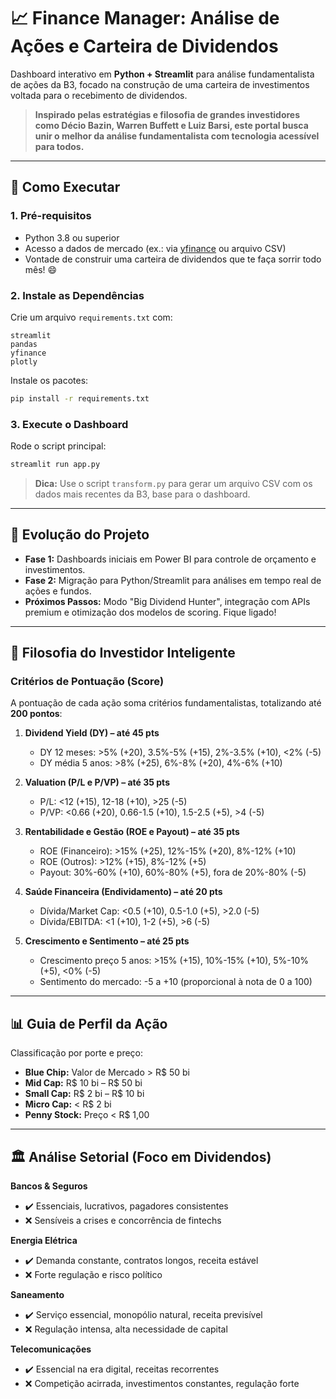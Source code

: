 # 📈 Finance Manager: Análise de Ações e Carteira de Dividendos

Dashboard interativo em **Python + Streamlit** para análise fundamentalista de ações da B3, focado na construção de uma carteira de investimentos voltada para o recebimento de dividendos.

> **Inspirado pelas estratégias e filosofia de grandes investidores como Décio Bazin, Warren Buffett e Luiz Barsi, este portal busca unir o melhor da análise fundamentalista com tecnologia acessível para todos.**

---

## 🚀 Como Executar

### 1. Pré-requisitos
- Python 3.8 ou superior
- Acesso a dados de mercado (ex.: via [yfinance](https://github.com/ranaroussi/yfinance) ou arquivo CSV)
- Vontade de construir uma carteira de dividendos que te faça sorrir todo mês! 😄

### 2. Instale as Dependências
Crie um arquivo `requirements.txt` com:
```
streamlit
pandas
yfinance
plotly
```
Instale os pacotes:
```bash
pip install -r requirements.txt
```

### 3. Execute o Dashboard
Rode o script principal:
```bash
streamlit run app.py
```
> **Dica:** Use o script `transform.py` para gerar um arquivo CSV com os dados mais recentes da B3, base para o dashboard.

---

## 🌟 Evolução do Projeto

- **Fase 1:** Dashboards iniciais em Power BI para controle de orçamento e investimentos.
- **Fase 2:** Migração para Python/Streamlit para análises em tempo real de ações e fundos.
- **Próximos Passos:** Modo "Big Dividend Hunter", integração com APIs premium e otimização dos modelos de scoring. Fique ligado!

---

## 🧠 Filosofia do Investidor Inteligente

### Critérios de Pontuação (Score)
A pontuação de cada ação soma critérios fundamentalistas, totalizando até **200 pontos**:

1. **Dividend Yield (DY) – até 45 pts**
   - DY 12 meses: >5% (+20), 3.5%-5% (+15), 2%-3.5% (+10), <2% (-5)
   - DY média 5 anos: >8% (+25), 6%-8% (+20), 4%-6% (+10)

2. **Valuation (P/L e P/VP) – até 35 pts**
   - P/L: <12 (+15), 12-18 (+10), >25 (-5)
   - P/VP: <0.66 (+20), 0.66-1.5 (+10), 1.5-2.5 (+5), >4 (-5)

3. **Rentabilidade e Gestão (ROE e Payout) – até 35 pts**
   - ROE (Financeiro): >15% (+25), 12%-15% (+20), 8%-12% (+10)
   - ROE (Outros): >12% (+15), 8%-12% (+5)
   - Payout: 30%-60% (+10), 60%-80% (+5), fora de 20%-80% (-5)

4. **Saúde Financeira (Endividamento) – até 20 pts**
   - Dívida/Market Cap: <0.5 (+10), 0.5-1.0 (+5), >2.0 (-5)
   - Dívida/EBITDA: <1 (+10), 1-2 (+5), >6 (-5)

5. **Crescimento e Sentimento – até 25 pts**
   - Crescimento preço 5 anos: >15% (+15), 10%-15% (+10), 5%-10% (+5), <0% (-5)
   - Sentimento do mercado: -5 a +10 (proporcional à nota de 0 a 100)

---

## 📊 Guia de Perfil da Ação

Classificação por porte e preço:
- **Blue Chip:** Valor de Mercado > R$ 50 bi
- **Mid Cap:** R$ 10 bi – R$ 50 bi
- **Small Cap:** R$ 2 bi – R$ 10 bi
- **Micro Cap:** < R$ 2 bi
- **Penny Stock:** Preço < R$ 1,00

---

## 🏛️ Análise Setorial (Foco em Dividendos)

**Bancos & Seguros**
- ✔️ Essenciais, lucrativos, pagadores consistentes
- ❌ Sensíveis a crises e concorrência de fintechs

**Energia Elétrica**
- ✔️ Demanda constante, contratos longos, receita estável
- ❌ Forte regulação e risco político

**Saneamento**
- ✔️ Serviço essencial, monopólio natural, receita previsível
- ❌ Regulação intensa, alta necessidade de capital

**Telecomunicações**
- ✔️ Essencial na era digital, receitas recorrentes
- ❌ Competição acirrada, investimentos constantes, regulação forte
